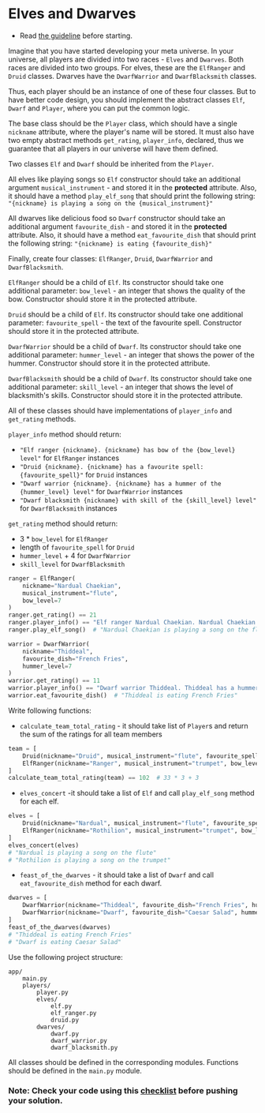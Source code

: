 # Elves and Dwarves

- Read [the guideline](https://github.com/mate-academy/py-task-guideline/blob/main/README.md) before starting.

Imagine that you have started developing your meta universe.
In your universe, all players are divided into two races - `Elves` and `Dwarves`. 
Both races are divided into two groups. For elves, these are the `ElfRanger` and `Druid` classes. 
Dwarves have the `DwarfWarrior` and `DwarfBlacksmith` classes.

Thus, each player should be an instance of one of these four classes.
But to have better code design, you should implement the abstract classes `Elf`, `Dwarf` and `Player`, 
where you can put the common logic.

The base class should be the `Player` class, 
which should have a single `nickname` attribute, where the player's name will be stored. 
It must also have two empty abstract methods `get_rating`, `player_info`, declared, 
thus we guarantee that all players in our universe will have them defined.

Two classes `Elf` and `Dwarf` should be inherited from the `Player`.

All elves like playing songs so
`Elf` constructor should take an additional argument `musical_instrument` -  and stored it in the **protected** attribute.
Also, it should have a method `play_elf_song` that should print the following string:
`"{nickname} is playing a song on the {musical_instrument}"`

All dwarves like delicious food so
`Dwarf` constructor should take an additional argument `favourite_dish` -  and stored it in the **protected** attribute.
Also, it should have a method `eat_favourite_dish` that should print the following string:
`"{nickname} is eating {favourite_dish}"`

Finally, create four classes: `ElfRanger`, `Druid`, `DwarfWarrior` and `DwarfBlacksmith`.

`ElfRanger` should be a child of `Elf`.
Its constructor should take one additional parameter: 
`bow_level` - an integer that shows the quality of the bow.
Constructor should store it in the protected attribute.

`Druid` should be a child of `Elf`.
Its constructor should take one additional parameter: 
`favourite_spell` - the text of the favourite spell.
Constructor should store it in the protected attribute.

`DwarfWarrior` should be a child of `Dwarf`.
Its constructor should take one additional parameter: 
`hummer_level` - an integer that shows the power of the hummer.
Constructor should store it in the protected attribute.

`DwarfBlacksmith` should be a child of `Dwarf`.
Its constructor should take one additional parameter: 
`skill_level` - an integer that shows the level of blacksmith's skills.
Constructor should store it in the protected attribute.

All of these classes should have implementations of `player_info` and 
`get_rating` methods.

`player_info` method should return:
* `"Elf ranger {nickname}. {nickname} has bow of the {bow_level} level"` for `ElfRanger` instances
* `"Druid {nickname}. {nickname} has a favourite spell: {favourite_spell}"` for `Druid` instances
* `"Dwarf warrior {nickname}. {nickname} has a hummer of the {hummer_level} level"` for `DwarfWarrior` instances
* `"Dwarf blacksmith {nickname} with skill of the {skill_level} level"` for `DwarfBlacksmith` instances


`get_rating` method should return:
* 3 * `bow_level` for `ElfRanger`
* length of `favourite_spell` for `Druid`
* `hummer_level` + 4 for `DwarfWarrior`
* `skill_level` for `DwarfBlacksmith`

```python
ranger = ElfRanger(
    nickname="Nardual Chaekian",
    musical_instrument="flute",
    bow_level=7
)
ranger.get_rating() == 21
ranger.player_info() == "Elf ranger Nardual Chaekian. Nardual Chaekian has bow of the 7 level"
ranger.play_elf_song()  # "Nardual Chaekian is playing a song on the flute" 
```

```python
warrior = DwarfWarrior(
    nickname="Thiddeal",
    favourite_dish="French Fries",
    hummer_level=7
)
warrior.get_rating() == 11
warrior.player_info() == "Dwarf warrior Thiddeal. Thiddeal has a hummer of the 7 level"
warrior.eat_favourite_dish()  # "Thiddeal is eating French Fries" 
```



Write following functions:
* `calculate_team_total_rating` - 
it should take list of `Player`s and return the sum of the ratings for all team members
```python
team = [
    Druid(nickname="Druid", musical_instrument="flute", favourite_spell="ABC"),
    ElfRanger(nickname="Ranger", musical_instrument="trumpet", bow_level=33),
]
calculate_team_total_rating(team) == 102  # 33 * 3 + 3
```
* `elves_concert` -it should take  a list of `Elf` and call `play_elf_song` method for each elf.
```python
elves = [
    Druid(nickname="Nardual", musical_instrument="flute", favourite_spell="aaa"),
    ElfRanger(nickname="Rothilion", musical_instrument="trumpet", bow_level=33),
]
elves_concert(elves)
# "Nardual is playing a song on the flute"
# "Rothilion is playing a song on the trumpet"
```
* `feast_of_the_dwarves` - it should take a list of `Dwarf` and call `eat_favourite_dish` method for each dwarf.
```python
dwarves = [
    DwarfWarrior(nickname="Thiddeal", favourite_dish="French Fries", hummer_level=3),
    DwarfWarrior(nickname="Dwarf", favourite_dish="Caesar Salad", hummer_level=3),
]
feast_of_the_dwarves(dwarves)
# "Thiddeal is eating French Fries"
# "Dwarf is eating Caesar Salad"
```

Use the following project structure:
```
app/
    main.py
    players/
        player.py
        elves/
            elf.py
            elf_ranger.py
            druid.py
        dwarves/
            dwarf.py
            dwarf_warrior.py
            dwarf_blacksmith.py
```
All classes should be defined in the corresponding modules.
Functions should be defined in the `main.py` module.

### Note: Check your code using this [checklist](checklist.md) before pushing your solution.
